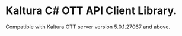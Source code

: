 # Kaltura C# OTT API Client Library.
Compatible with Kaltura OTT server version 5.0.1.27067 and above.
